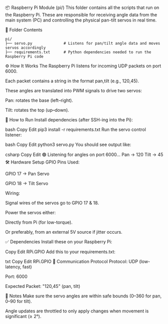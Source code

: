 📦 Raspberry Pi Module (pi/)
This folder contains all the scripts that run on the Raspberry Pi. These are responsible for receiving angle data from the main system (PC) and controlling the physical pan-tilt servos in real time.

📁 Folder Contents
```
pi/
├── servo.py              # Listens for pan/tilt angle data and moves servos accordingly
├── requirements.txt      # Python dependencies needed to run the Raspberry Pi code

```
⚙️ How It Works
The Raspberry Pi listens for incoming UDP packets on port 6000.

Each packet contains a string in the format pan,tilt (e.g., 120,45).

These angles are translated into PWM signals to drive two servos:

Pan: rotates the base (left–right).

Tilt: rotates the top (up–down).

🚀 How to Run
Install dependencies (after SSH-ing into the Pi):

bash
Copy
Edit
pip3 install -r requirements.txt
Run the servo control listener:

bash
Copy
Edit
python3 servo.py
You should see output like:

csharp
Copy
Edit
🟢 Listening for angles on port 6000...
Pan → 120
Tilt → 45
🛠 Hardware Setup
GPIO Pins Used:

GPIO 17 → Pan Servo

GPIO 18 → Tilt Servo

Wiring:

Signal wires of the servos go to GPIO 17 & 18.

Power the servos either:

Directly from Pi (for low-torque).

Or preferably, from an external 5V source if jitter occurs.

✅ Dependencies
Install these on your Raspberry Pi:

Copy
Edit
RPi.GPIO
Add this to your requirements.txt:

txt
Copy
Edit
RPi.GPIO
📡 Communication Protocol
Protocol: UDP (low-latency, fast)

Port: 6000

Expected Packet: "120,45" (pan, tilt)

📌 Notes
Make sure the servo angles are within safe bounds (0–360 for pan, 0–90 for tilt).

Angle updates are throttled to only apply changes when movement is significant (≥ 2°).
